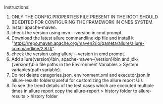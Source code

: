 Instructions:

1. ONLY THE CONFIG.PROPERTIES FILE PRESENT IN THE ROOT SHOULD BE EDITED FOR CONFIGURING THE FRAMEWORK IN ONES SYSTEM.
2. Install apache-maven.
3. check the version using mvn --version in cmd prompt.
4. Download the latest allure commandline xip file and install it "https://repo.maven.apache.org/maven2/io/qameta/allure/allure-commandline/2.8.0/".
5. check the version using allure --version in cmd prompt.
6. Add allure{version}\bin, apache-maven-{version}\bin and jdk-{version}\bin file paths in the Environment Variables > System variables(path variable).
7. Do not delete categories.json, environment.xml and executor.json in allure-results folders(useful for customizing the allure report UI).
8. To see the trend details of the test cases which are ececuted multiple times in allure report copy the allure-report > history folder to allure-results > history folder
